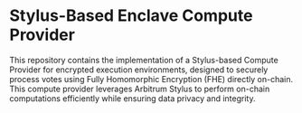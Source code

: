 # Stylus-Based Enclave Compute Provider

This repository contains the implementation of a Stylus-based Compute Provider for encrypted execution environments, designed to securely process votes using Fully Homomorphic Encryption (FHE) directly on-chain. This compute provider leverages Arbitrum Stylus to perform on-chain computations efficiently while ensuring data privacy and integrity.